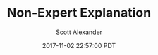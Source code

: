 ---
layout: podcast
title: "Non-Expert Explanation"
author: Scott Alexander
description: https://slatestarcodex.com/2017/11/02/non-expert-explanation/
date: 2017-11-02 22:57:00 PDT
length: 2625418
duration: 656
guid: non-expert-explanation
---